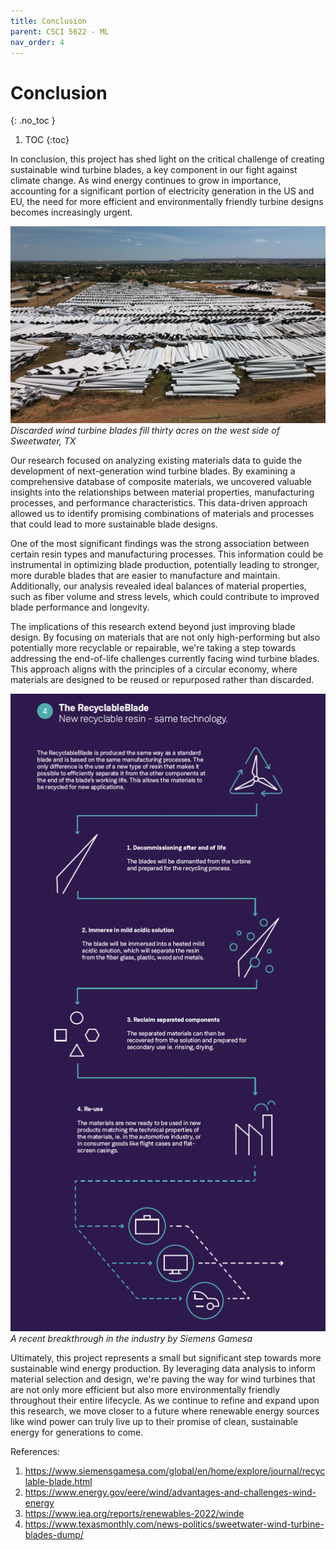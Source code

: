 ```yaml
---
title: Conclusion
parent: CSCI 5622 - ML
nav_order: 4
---
```


# Conclusion
{: .no_toc }

1. TOC
{:toc}

In conclusion, this project has shed light on the critical challenge of creating sustainable wind turbine blades, a key component in our fight against climate change. As wind energy continues to grow in importance, accounting for a significant portion of electricity generation in the US and EU, the need for more efficient and environmentally friendly turbine designs becomes increasingly urgent.

![Wind Turbine Blade](/assets/imgs/conclusion/conclusion_2.png)
*Discarded wind turbine blades fill thirty acres on the west side of Sweetwater, TX*

Our research focused on analyzing existing materials data to guide the development of next-generation wind turbine blades. By examining a comprehensive database of composite materials, we uncovered valuable insights into the relationships between material properties, manufacturing processes, and performance characteristics. This data-driven approach allowed us to identify promising combinations of materials and processes that could lead to more sustainable blade designs.

One of the most significant findings was the strong association between certain resin types and manufacturing processes. This information could be instrumental in optimizing blade production, potentially leading to stronger, more durable blades that are easier to manufacture and maintain. Additionally, our analysis revealed ideal balances of material properties, such as fiber volume and stress levels, which could contribute to improved blade performance and longevity.

The implications of this research extend beyond just improving blade design. By focusing on materials that are not only high-performing but also potentially more recyclable or repairable, we're taking a step towards addressing the end-of-life challenges currently facing wind turbine blades. This approach aligns with the principles of a circular economy, where materials are designed to be reused or repurposed rather than discarded.

![Wind Turbine Blade](/assets/imgs/conclusion/conclusion_1.png)
*A recent breakthrough in the industry by Siemens Gamesa*

Ultimately, this project represents a small but significant step towards more sustainable wind energy production. By leveraging data analysis to inform material selection and design, we're paving the way for wind turbines that are not only more efficient but also more environmentally friendly throughout their entire lifecycle. As we continue to refine and expand upon this research, we move closer to a future where renewable energy sources like wind power can truly live up to their promise of clean, sustainable energy for generations to come.


References:
1. https://www.siemensgamesa.com/global/en/home/explore/journal/recyclable-blade.html
2. https://www.energy.gov/eere/wind/advantages-and-challenges-wind-energy
3. https://www.iea.org/reports/renewables-2022/winde
4. https://www.texasmonthly.com/news-politics/sweetwater-wind-turbine-blades-dump/


